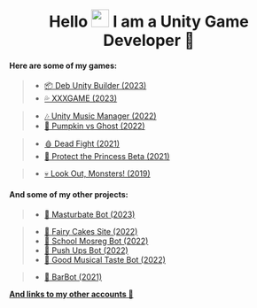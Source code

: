 <h1 align="center">Hello <img src="https://github.com/blackcater/blackcater/raw/main/images/Hi.gif" height="32"/> I am a <b>Unity Game Developer</b> 🎲</h1>

#### Here are some of my games:
> - [📦 Deb Unity Builder (2023)](https://github.com/ValterGames-Coder/Deb-Unity-Builder)
> - [💦 XXXGAME (2023)](https://telegramgame-5b976.web.app/)


> - [🎶 Unity Music Manager (2022)](https://github.com/ValterGames-Coder/Unity-Music-Manager)
> - [🎃 Pumpkin vs Ghost (2022)](https://valtergamespro.itch.io/pumpkin-vs-ghost)


> - [🩸 Dead Fight (2021)](https://valtergames.itch.io/dead-fight)
> - [👑 Protect the Princess Beta (2021)](https://play.google.com/store/apps/details?id=com.ValterGames.ProtectthePrincess&hl=ru&gl=US)


> - [💀 Look Out, Monsters! (2019)](https://play.google.com/store/apps/details?id=com.ValterGames.LookOutMonsters&hl=ru&gl=US)

#### And some of my other projects:
> - [🤖 Masturbate Bot (2023)](https://t.me/MegaMasturbateBot)


> - [🎂 Fairy Cakes Site (2022)](https://fairycakeskira.github.io)
> - [🤖 School Mosreg Bot (2022)](https://t.me/school_msoreg_bot)
> - [🤖 Push Ups Bot (2022)](https://t.me/PushUps_V_and_K_bot)
> - [🤖 Good Musical Taste Bot (2022)](https://t.me/GoodMusicalTaste_bot)


> - [🤖 BarBot (2021)](https://github.com/ValterGames-Coder/Barbot)

[**And links to my other accounts 🌈**](https://linktr.ee/ValterGames)


